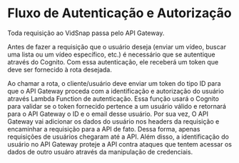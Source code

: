 # Fluxo de Autenticação e Autorização

Toda requisição ao VidSnap passa pelo API Gateway. 

Antes de fazer a requisição que o usuário deseja (enviar um vídeo, buscar uma lista ou um vídeo específico, etc.) é necessário que se autentique através do Cognito. Com essa autenticação, ele receberá um token que deve ser fornecido à rota desejada.

Ao chamar a rota, o cliente/usuário deve enviar um token do tipo ID para que o API Gateway proceda com a identificação e autorização do usuário através Lambda Function de autenticação. Essa função usará o Cognito para validar se o token fornecido pertence a um usuário válido e retornará para o API Gateway o ID e o email desse usuário. Por sua vez, O API Gateway vai adicionar os dados do usuário nos headers da requisição e encaminhar a requisição para a API de fato. Dessa forma, apenas requisições de usuários chegaram até a API. Além disso, a identificação do usuário no API Gateway proteje a API contra ataques que tentem acessar os dados de outro usuáro através da manipulação de credenciais.